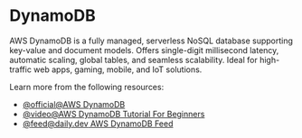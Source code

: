 # DynamoDB

AWS DynamoDB is a fully managed, serverless NoSQL database supporting key-value and document models. Offers single-digit millisecond latency, automatic scaling, global tables, and seamless scalability. Ideal for high-traffic web apps, gaming, mobile, and IoT solutions.

Learn more from the following resources:

- [@official@AWS DynamoDB](https://aws.amazon.com/dynamodb/)
- [@video@AWS DynamoDB Tutorial For Beginners](https://www.youtube.com/watch?v=2k2GINpO308)
- [@feed@daily.dev AWS DynamoDB Feed](https://app.daily.dev/tags/aws-dynamodb)
